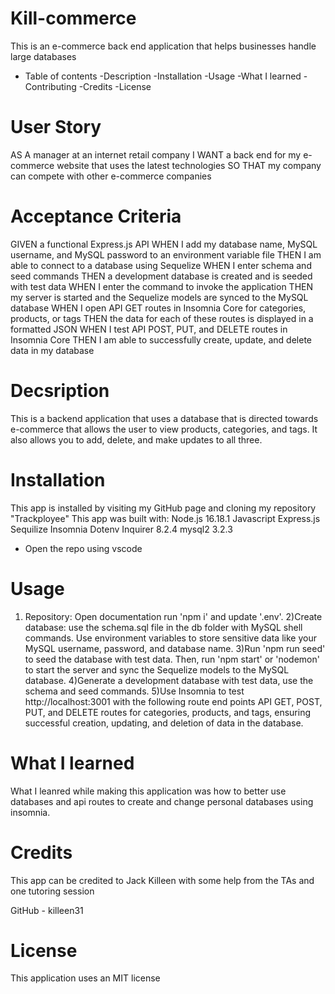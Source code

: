 # Kill-commerce
This is an e-commerce back end application that helps businesses handle large databases
 
- Table of contents 
-Description 
-Installation 
-Usage 
-What I learned 
-Contributing
-Credits
-License 

# User Story 
AS A manager at an internet retail company
I WANT a back end for my e-commerce website that uses the latest technologies
SO THAT my company can compete with other e-commerce companies

# Acceptance Criteria
GIVEN a functional Express.js API
WHEN I add my database name, MySQL username, and MySQL password to an environment variable file
THEN I am able to connect to a database using Sequelize
WHEN I enter schema and seed commands
THEN a development database is created and is seeded with test data
WHEN I enter the command to invoke the application
THEN my server is started and the Sequelize models are synced to the MySQL database
WHEN I open API GET routes in Insomnia Core for categories, products, or tags
THEN the data for each of these routes is displayed in a formatted JSON
WHEN I test API POST, PUT, and DELETE routes in Insomnia Core
THEN I am able to successfully create, update, and delete data in my database


# Decsription 
This is a backend application that uses a database that is directed towards e-commerce that allows the user to view products, categories, and tags. It also allows you to add, delete, and make updates to all three. 


# Installation 
This app is installed by visiting my GitHub page and cloning my repository "Trackployee" 
This app was built with:
Node.js 16.18.1
Javascript
Express.js
Sequilize
Insomnia
Dotenv
Inquirer 8.2.4
mysql2 3.2.3

* Open the repo using vscode 

# Usage
1) Repository: Open documentation run 'npm i' and update '.env'.
2)Create database: use the schema.sql file in the db folder with MySQL shell commands. Use environment variables to store sensitive data like your MySQL username, password, and database name.
3)Run 'npm run seed' to seed the database with test data. Then, run 'npm start' or 'nodemon' to start the server and sync the Sequelize models to the MySQL database.
4)Generate a development database with test data, use the schema and seed commands.
5)Use Insomnia to test http://localhost:3001 with the following route end points API GET, POST, PUT, and DELETE routes for categories, products, and tags, ensuring successful creation, updating, and deletion of data in the database.


# What I learned 
What I leanred while making this application was how to better use databases and api routes to create and change personal databases using insomnia.  

# Credits 
This app can be credited to Jack Killeen with some help from the TAs and one tutoring session

GitHub - killeen31 


# License 
This application uses an MIT license 

